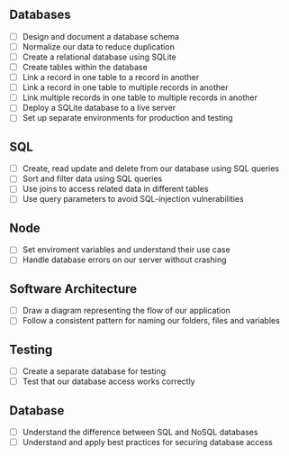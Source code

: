 ## Databases

- [ ] Design and document a database schema
- [ ] Normalize our data to reduce duplication
- [ ] Create a relational database using SQLite
- [ ] Create tables within the database
- [ ] Link a record in one table to a record in another
- [ ] Link a record in one table to multiple records in another
- [ ] Link multiple records in one table to multiple records in another
- [ ] Deploy a SQLite database to a live server
- [ ] Set up separate environments for production and testing

## SQL

- [ ] Create, read update and delete from our database using SQL queries
- [ ] Sort and filter data using SQL queries
- [ ] Use joins to access related data in different tables
- [ ] Use query parameters to avoid SQL-injection vulnerabilities

## Node

- [ ] Set enviroment variables and understand their use case
- [ ] Handle database errors on our server without crashing

## Software Architecture

- [ ] Draw a diagram representing the flow of our application
- [ ] Follow a consistent pattern for naming our folders, files and variables

## Testing

- [ ] Create a separate database for testing
- [ ] Test that our database access works correctly

## Database

- [ ] Understand the difference between SQL and NoSQL databases 
- [ ] Understand and apply best practices for securing database access